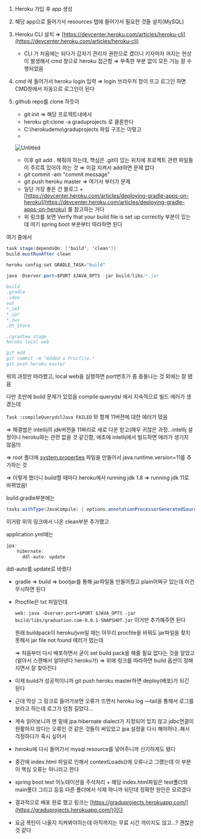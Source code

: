 1. Heroku 가입 후 app 생성
2. 해당 app으로 들어가서 resources 탭에 들어가서 필요한 것들 설치(MySQL)
3. Heroku CLI 설치 ⇒ [https://devcenter.heroku.com/articles/heroku-cli](https://devcenter.heroku.com/articles/heroku-cli)
    - CLI 가 처음에는 되다가 갑자기 관리자 권한으로 켰더니 키자마자 꺼지는 현상이 발생해서 cmd 창으로 heroku 접근함 ⇒ 부족한 부분 없이 모든 기능 잘 수행되었음
4. cmd 에 들어가서 heroku login 입력 ⇒ login 브라우저 창이 뜨고 로그인 하면 CMD창에서 자동으로 로그인이 된다
5. github repo를 clone 하듯이 
    - git init ⇒ 해당 프로젝트내에서
    - heroku git:clone -a graduprojects 로 클론한다
    - C:\herokudemo\graduprojects 파일 구조는 이렇고
    - 
    
    ![Untitled](https://s3-us-west-2.amazonaws.com/secure.notion-static.com/bfe70d21-bf07-448f-89af-f941957f5937/Untitled.png)
    
    - 이후 git add . 해줘야 하는데, 핵심은 .git이 있는 위치에 프로젝트 관련 파일들이 주르륵 있어야 하는 것 ⇒ 이걸 지켜서 add하면 문제 없다
    - git commit -am "commit message"
    - git push heroku master ⇒ 여기서 부터가 문제
    - 일단 가장 좋은 건 블로그 + [https://devcenter.heroku.com/articles/deploying-gradle-apps-on-heroku](https://devcenter.heroku.com/articles/deploying-gradle-apps-on-heroku) 를 참고하는 거다
    - 위 링크를 보면 Verify that your build file is set up correctly 부분이 있는데 여기 spring boot 부분부터 따라하면 된다

여기 중에서 

```java
task stage(dependsOn: ['build', 'clean'])
build.mustRunAfter clean

heroku config:set GRADLE_TASK="build"

java -Dserver.port=$PORT $JAVA_OPTS -jar build/libs/*.jar

build
.gradle
.idea
out
*.iml
*.ipr
*.iws
.DS_Store

./gradlew stage
heroku local web

git add .
git commit -m "Added a Procfile."
git push heroku master
```

위의 과정만 따라했고, local web을 실행하면 port번호가 좀 충돌나는 것 외에는 잘 됐음

다만 초반에 build 문제가 있었음 compile:querydsl 에서 지속적으로 빌드 에러가 생겼는데 

`Task :compileQuerydslJava FAILED`  와 함께 11버젼에 대한 에러가 떴음 

⇒ 해결법은 intellij의 jdk버젼을 11짜리로 새로 다운 받고(매우 귀찮은 과정...intellij 설정이니 heroku와는 관련 없을 것 같긴함, 애초에 intellij에서 빌드하면 에러가 생기지 않음!!)

⇒ root 폴더에 [system.properties](http://system.properties) 파일을 만들어서 java.runtime.version=11를 추가하는 것

⇒ 이렇게 했더니 build할 때마다 heroku에서 running jdk 1.8 ⇒ running jdk 11로 바뀌었음!

build.gradle부분에는 

```java
tasks.withType(JavaCompile) { options.annotationProcessorGeneratedSourcesDirectory = file(querydslDir) }
```

이거랑 위의 링크에서 나온 clean부분 추가했고 

application.yml에는

```java
jpa:
    hibernate:
      ddl-auto: update
```

ddl-auto를 update로 바꿨다 

- gradle ⇒ build ⇒ bootjar를 통해 jar파일들 만들어줬고 plain어쩌구 있는데 이건 무시하면 된다
- Procfile은 txt 파일인데
    
    `web: java -Dserver.port=$PORT $JAVA_OPTS -jar build/libs/graduation.com-0.0.1-SNAPSHOT.jar` 이거만 추가해주면 된다 
    
    원래 buildpack이 heroku/jvm일 때는 아무리 procfile을 바꿔도 jar파일을 찾지 못해서 jar file not found 에러가 떴는데 
    
    ⇒ 처음부터 다시 배포하면서 굳이 set build pack을 해줄 필요 없다는 것을 알았고 (알아서 스캔해서 알아낸다 heroku가) ⇒ 위에 링크를 따라하면 build 옵션이 정해지면서 잘 찾아진다 
    
- 이제 build가 성공적이니까 git push heroku master하면 deploy(배포)가 되긴 된다
- 근데 막상 그 링크로 들어가보면 오류가 뜨면서 heroku log —tail을 통해서 로그를 보라고 하는데 로그가 엄청 길었다...
- 계속 읽어보니까 맨 밑에 jpa hibernate dialect가 지정되어 있지 않고 jdbc연결이 원활하지 않다는 오류인 것 같은 것들이 써있었고 jpa 설정을 다시 해야하나..해서 걱정하다가 혹시 싶어서
- heroku에 다시 들어가서 mysql resource를 넣어주니까 신기하게도 됐다
- 중간에 index.html 파일로 인해서 contextLoads()에 오류나고 그랬는데 이 부분이 핵심 오류는 아니라고 한다
- spring boot test 어노테이션을 주석처리 + 해당 index.html파일은 test폴더와 main폴더 그리고 등등 다른 폴더에서 삭제 하니까 되던데 정확한 원인은 모르겠다
- 결과적으로 배포 완료 했고 링크는 [https://graduprojects.herokuapp.com/](https://graduprojects.herokuapp.com/)이다
- 요금 폭탄이 나올지 지켜봐야하는데 아직까지는 무료 시간 까이지도 않고...? 괜찮은 것 같다